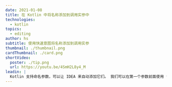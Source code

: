 ```yaml
---
date: 2021-01-08
title: 在 Kotlin 中将名称添加到调用实参中
technologies:
  - kotlin
topics:
  - editing
author: hs
subtitle: 使用快速意图将名称添加到调用实参
thumbnail: ./thumbnail.png
cardThumbnail: ./card.png
shortVideo:
  poster: ./tip.png
  url: https://youtu.be/4SmH2L8y4_M
leadin: |
  Kotlin 支持命名参数，可以让 IDEA 来自动添加它们。 我们可以在第一个参数前面使用 **⌥⏎** (macOS)，或 **Alt**+**Enter** (Windows/Linux)，将名称添加到调用实参中。 你也可以在一个实参前面使用相同的快捷键，从当前位置的实参开始添加名称或者只添加到当前位置的实参中。
---
```


